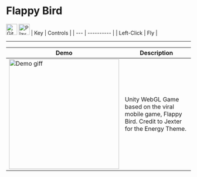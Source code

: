 # **Flappy Bird** 
[<img src="https://www.svgrepo.com/download/449764/github.svg" alt="GitHub" width="30" height="30">](https://github.com/sunghogo/FlappyBird) [<img src="https://www.svgrepo.com/download/501816/play-game.svg" alt="Play Button" width="30" height="30">](https://sunghogo.github.io/FlappyBirdWebGL/) 
| Key | Controls   |
| --- | ---------- |
| Left-Click | Fly |

***

| Demo       | Description     |
| --------------- | ----------- |
| <img src="https://github.com/sunghogo/FlappyBird/blob/main/DemoReels/Demo.gif" alt="Demo giff" width="300"/> | Unity WebGL Game based on the viral mobile game, Flappy Bird. Credit to Jexter for the Energy Theme. |
